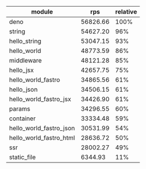 
| module                  | rps      | relative |
| ----------------------- | -------- | -------- |
| deno                    | 56826.66 | 100%     |
| string                  | 54627.20 | 96%      |
| hello_string            | 53047.15 | 93%      |
| hello_world             | 48773.59 | 86%      |
| middleware              | 48121.28 | 85%      |
| hello_jsx               | 42657.75 | 75%      |
| hello_world_fastro      | 34865.56 | 61%      |
| hello_json              | 34506.15 | 61%      |
| hello_world_fastro_jsx  | 34426.90 | 61%      |
| params                  | 34296.55 | 60%      |
| container               | 33334.48 | 59%      |
| hello_world_fastro_json | 30531.99 | 54%      |
| hello_world_fastro_html | 28636.72 | 50%      |
| ssr                     | 28002.27 | 49%      |
| static_file             | 6344.93  | 11%      |